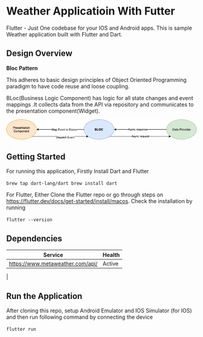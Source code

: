 # Weather Applicatioin With Futter

Flutter - Just One codebase for your IOS and Android apps. This is sample Weather application built with Flutter and Dart.


## Design Overview

**Bloc Pattern** 

This adheres to  basic design principles of Object Oriented Programming paradigm to have code reuse and loose coupling.

BLoc(Business Logic Component) has logic  for all state changes and event mappings .It collects data from the API via repository and communicates to the presentation component(Widget).



![Bloc Pattern](/assets/bloc.png)


## Getting Started

For running this application,  Firstly Install Dart and Flutter

``
brew tap dart-lang/dart
brew install dart
``

For Flutter, Either Clone the Flutter repo or go through steps on https://flutter.dev/docs/get-started/install/macos. Check the installation by running

``
flutter --version
``



## Dependencies

| Service     | Health       |
| ----------- | ----------- |
| https://www.metaweather.com/api/     | Active      |
|


## Run the Application

After cloning this repo, setup Android Emulator and IOS Simulator (for IOS) and then run following command by connecting the device

``
flutter run
``








